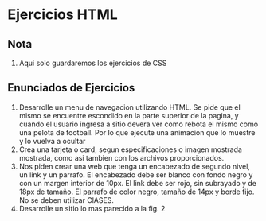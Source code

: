 # Ejercicios HTML

## Nota

1. Aqui solo guardaremos los ejercicios de CSS


## Enunciados de Ejercicios

1. Desarrolle un menu de navegacion utilizando HTML. Se pide que el mismo se encuentre escondido en la parte superior de la pagina, y cuando el usuario ingresa a sitio devera ver como rebota el mismo como una pelota de football. Por lo que ejecute una animacion que lo muestre y lo vuelva a ocultar
2. Crea una tarjeta o card, segun especificaciones o imagen mostrada mostrada, como asi tambien con los archivos proporcionados.
3. Nos piden crear una web que tenga un encabezado de segundo nivel, un link y un parrafo. El encabezado debe ser blanco con fondo negro y con un margen interior de 10px. El link debe ser rojo, sin subrayado y de 18px de tamaño. El parrafo de color negro, tamaño de 14px y borde fijo. No se deben utilizar ClASES.
4. Desarrolle un sitio lo mas parecido a la fig. 2